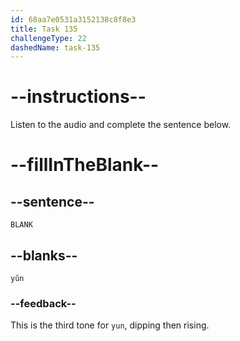 ```yaml
---
id: 68aa7e0531a3152138c8f8e3
title: Task 135
challengeType: 22
dashedName: task-135
---
```


<!-- (Audio) A: yǔn -->

# --instructions--

Listen to the audio and complete the sentence below.

# --fillInTheBlank--

## --sentence--

`BLANK`

## --blanks--

`yǔn`

### --feedback--

This is the third tone for `yun`, dipping then rising.
